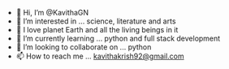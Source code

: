 - 👋 Hi, I’m @KavithaGN
- 👀 I’m interested in ... science, literature and arts
- 💖 I love planet Earth and all the living beings in it
- 🌱 I’m currently learning ... python and full stack development
- 💞️ I’m looking to collaborate on ... python
- 📫 How to reach me ... kavithakrish92@gmail.com

<!---
KavithaGN/KavithaGN is a ✨ special ✨ repository because its `README.md` (this file) appears on your GitHub profile.
You can click the Preview link to take a look at your changes.
--->
